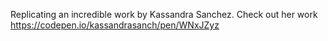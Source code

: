 Replicating an incredible work by Kassandra Sanchez. Check out her work https://codepen.io/kassandrasanch/pen/WNxJZyz